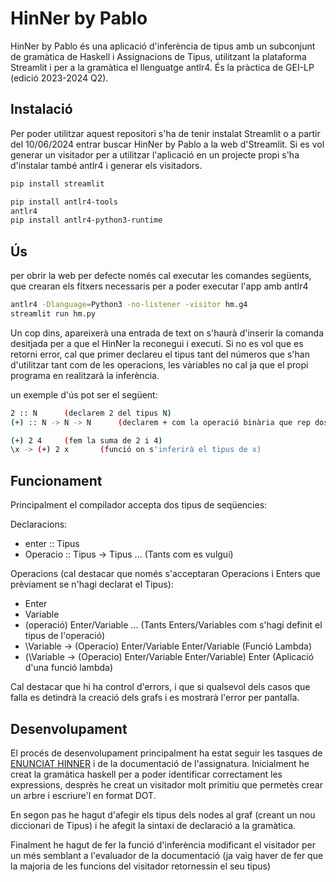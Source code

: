 # HinNer by Pablo

HinNer by Pablo és una aplicació d'inferència de tipus amb un subconjunt de gramàtica de Haskell i Assignacions de Tipus, utilitzant la plataforma Streamlit i per a la gramàtica el llenguatge antlr4.
És la pràctica de GEI-LP (edició 2023-2024 Q2).

## Instalació

Per poder utilitzar aquest repositori s'ha de tenir instalat Streamlit o a partir del 10/06/2024 entrar buscar HinNer by Pablo a la web d'Streamlit.
Si es vol generar un visitador per a utilitzar l'aplicació en un projecte propi s'ha d'instalar també antlr4 i generar els visitadors.

```bash
pip install streamlit

pip install antlr4-tools
antlr4
pip install antlr4-python3-runtime
```

## Ús

per obrir la web per defecte només cal executar les comandes següents, que crearan els fitxers necessaris per a poder executar l'app amb antlr4
```bash
antlr4 -Dlanguage=Python3 -no-listener -visitor hm.g4
streamlit run hm.py
```
Un cop dins, apareixerà una entrada de text on s'haurà d'inserir la comanda desitjada per a que el HinNer la reconegui i executi.
Si no es vol que es retorni error, cal que primer declareu el tipus tant del números que s'han d'utilitzar tant com de les operacions, les vàriables no cal ja que el propi programa en realitzarà la inferència.

un exemple d'ús pot ser el següent:

```bash
2 :: N      (declarem 2 del tipus N)
(+) :: N -> N -> N      (declarem + com la operació binària que rep dos paràmetres del tipus N i retorna un altre de tipus N)

(+) 2 4     (fem la suma de 2 i 4)
\x -> (+) 2 x       (funció on s'inferirà el tipus de x)
```

## Funcionament
Principalment el compilador accepta dos tipus de seqüencies:

Declaracions:
- enter :: Tipus
- Operacio :: Tipus -> Tipus ... (Tants com es vulgui)

Operacions (cal destacar que només s'acceptaran Operacions i Enters que prèviament se n'hagi declarat el Tipus):
- Enter
- Variable
- (operació) Enter/Variable ... (Tants Enters/Variables com s'hagi definit el tipus de l'operació)
- \Variable -> (Operacio) Enter/Variable Enter/Variable   (Funció Lambda)
- (\Variable -> (Operacio) Enter/Variable Enter/Variable) Enter  (Aplicació d'una funció lambda)

Cal destacar que hi ha control d'errors, i que si qualsevol dels casos que falla es detindrà la creació dels grafs i es mostrarà l'error per pantalla.


## Desenvolupament
El procés de desenvolupament principalment ha estat seguir les tasques de [ENUNCIAT HINNER](https://github.com/gebakx/lp-hinner-24) i de la documentació de l'assignatura.
Inicialment he creat la gramàtica haskell per a poder identificar correctament les expressions, desprès he creat un visitador molt primitiu que permetès crear un arbre i escriure'l en format DOT.

En segon pas he hagut d'afegir els tipus dels nodes al graf (creant un nou diccionari de Tipus) i he afegit la sintaxi de declaració a la gramàtica.

Finalment he hagut de fer la funció d'inferència modificant el visitador per un més semblant a l'evaluador de la documentació (ja vaig haver de fer que la majoria de les funcions del visitador retornessin el seu tipus)
